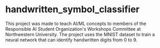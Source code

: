 # handwritten_symbol_classifier
This project was made to teach AI/ML concepts to members of the Responsible AI Student Organization's Workshops Committee at Northwestern University. The project uses the MNIST dataset to train a neural network that can identify handwritten digits from 0 to 9.
